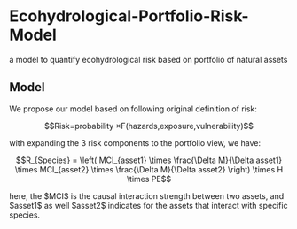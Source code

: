# Ecohydrological-Portfolio-Risk-Model
a model to quantify ecohydrological risk based on portfolio of natural assets

## Model
We propose our model based on following original definition of risk:
<p align="center">$$Risk=probability ×F(hazards,exposure,vulnerability)$$</p>
with expanding the 3 risk components to the portfolio view, we have:
<p align="center">$$R_{Species} = \left( MCI_{asset1} \times \frac{\Delta M}{\Delta asset1} \times MCI_{asset2} \times \frac{\Delta M}{\Delta asset2} \right) \times H \times PE$$</p>
here, the $MCI$ is the causal interaction strength between two assets, and $asset1$ as well $asset2$ indicates for the assets that interact with specific species.
